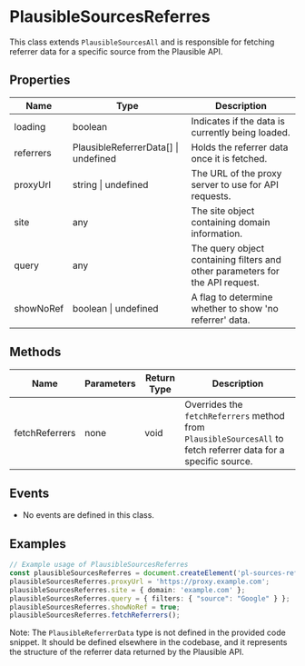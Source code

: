 # PlausibleSourcesReferres

This class extends `PlausibleSourcesAll` and is responsible for fetching referrer data for a specific source from the Plausible API.

## Properties

| Name       | Type   | Description               |
|------------|--------|---------------------------|
| loading    | boolean | Indicates if the data is currently being loaded. |
| referrers  | PlausibleReferrerData[] \| undefined | Holds the referrer data once it is fetched. |
| proxyUrl   | string \| undefined | The URL of the proxy server to use for API requests. |
| site       | any | The site object containing domain information. |
| query      | any | The query object containing filters and other parameters for the API request. |
| showNoRef  | boolean \| undefined | A flag to determine whether to show 'no referrer' data. |

## Methods

| Name            | Parameters | Return Type | Description |
|-----------------|------------|-------------|-------------|
| fetchReferrers  | none       | void        | Overrides the `fetchReferrers` method from `PlausibleSourcesAll` to fetch referrer data for a specific source. |

## Events

- No events are defined in this class.

## Examples

```typescript
// Example usage of PlausibleSourcesReferres
const plausibleSourcesReferres = document.createElement('pl-sources-referrers');
plausibleSourcesReferres.proxyUrl = 'https://proxy.example.com';
plausibleSourcesReferres.site = { domain: 'example.com' };
plausibleSourcesReferres.query = { filters: { "source": "Google" } };
plausibleSourcesReferres.showNoRef = true;
plausibleSourcesReferres.fetchReferrers();
```

Note: The `PlausibleReferrerData` type is not defined in the provided code snippet. It should be defined elsewhere in the codebase, and it represents the structure of the referrer data returned by the Plausible API.